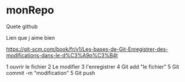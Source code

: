 # monRepo
Quete github

Lien que j aime bien


https://git-scm.com/book/fr/v1/Les-bases-de-Git-Enregistrer-des-modifications-dans-le-d%C3%A9p%C3%B4t

1 ouvrir le fichier
2 Le modifier
3 l'enregistrer
4 Git add "le fichier" 
5 Git commit -m "modification"
5 Git push
